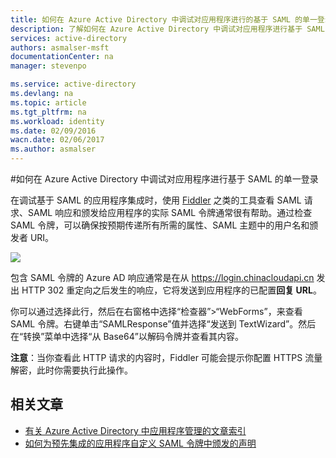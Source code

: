 ```yaml
---
title: 如何在 Azure Active Directory 中调试对应用程序进行的基于 SAML 的单一登录 | Azure
description: 了解如何在 Azure Active Directory 中调试对应用程序进行基于 SAML 的单一登录 
services: active-directory
authors: asmalser-msft
documentationCenter: na
manager: stevenpo

ms.service: active-directory
ms.devlang: na
ms.topic: article
ms.tgt_pltfrm: na
ms.workload: identity
ms.date: 02/09/2016
wacn.date: 02/06/2017
ms.author: asmalser
---
```


#如何在 Azure Active Directory 中调试对应用程序进行基于 SAML 的单一登录

在调试基于 SAML 的应用程序集成时，使用 [Fiddler](http://www.telerik.com/fiddler) 之类的工具查看 SAML 请求、SAML 响应和颁发给应用程序的实际 SAML 令牌通常很有帮助。通过检查 SAML 令牌，可以确保按预期传递所有所需的属性、SAML 主题中的用户名和颁发者 URI。

![][1]

包含 SAML 令牌的 Azure AD 响应通常是在从 https://login.chinacloudapi.cn 发出 HTTP 302 重定向之后发生的响应，它将发送到应用程序的已配置**回复 URL**。

你可以通过选择此行，然后在右窗格中选择“检查器”>“WebForms”，来查看 SAML 令牌。右键单击“SAMLResponse”值并选择“发送到 TextWizard”。然后在“转换”菜单中选择“从 Base64”以解码令牌并查看其内容。

**注意**：当你查看此 HTTP 请求的内容时，Fiddler 可能会提示你配置 HTTPS 流量解密，此时你需要执行此操作。

## 相关文章

- [有关 Azure Active Directory 中应用程序管理的文章索引](./active-directory-apps-index.md)
- [如何为预先集成的应用程序自定义 SAML 令牌中颁发的声明](./active-directory-saml-claims-customization.md)

<!--Image references-->

[1]: ./media/active-directory-saml-debugging/fiddler.png

<!---HONumber=Mooncake_Quality_Review_0125_2017-->